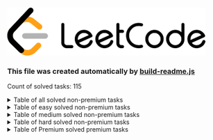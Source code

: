 ![Logo](./leetcode.png)
### This file was created automatically by [build-readme.js](./build-readme.js)
Count of solved tasks: 115

<details>
<summary>Table of all solved non-premium tasks</summary>
<p>

| LeetCode ID | Difficulty  | Name           | Solution       |
|:-----------:|:-----------:|:--------------:|:--------------:|
|3|medium|[Longest Substring Without Repeating Characters](https://leetcode.com/problems/longest-substring-without-repeating-characters/)|[Longest-Substring-Without-Repeating-Characters.js](./leetcode/Longest-Substring-Without-Repeating-Characters.js)|
|5|medium|[Longest Palindromic Substring](https://leetcode.com/problems/longest-palindromic-substring/)|[Longest-Palindromic-Substring.js](./leetcode/Longest-Palindromic-Substring.js)|
|9|easy|[Palindrome Number](https://leetcode.com/problems/palindrome-number/)|[Palindrome-Number.js](./leetcode/Palindrome-Number.js)|
|14|easy|[Longest Common Prefix](https://leetcode.com/problems/longest-common-prefix)|[Longest-Common-Prefix.js](./leetcode/Longest-Common-Prefix.js)|
|15|medium|[3Sum](https://leetcode.com/problems/3sum/)|[3Sum.js](./leetcode/3Sum.js)|
|16|medium|[ 3Sum Closest](https://leetcode.com/problems/3sum-closest/)|[3Sum-Closest.js](./leetcode/3Sum-Closest.js)|
|19|medium|[Remove Nth Node From End of List](https://leetcode.com/problems/remove-nth-node-from-end-of-list/)|[Remove-Nth-Node-From-End-of-List.js](./leetcode/Remove-Nth-Node-From-End-of-List.js)|
|20|easy|[Valid Parentheses](https://leetcode.com/problems/valid-parentheses/)|[Valid-Parentheses.js](./leetcode/Valid-Parentheses.js)|
|21|easy|[Merge Two Sorted Lists](https://leetcode.com/problems/merge-two-sorted-lists/)|[Merge-Two-Sorted-Lists.js](./leetcode/Merge-Two-Sorted-Lists.js)|
|28|medium|[Find the Index of the First Occurrence in a String](https://leetcode.com/problems/find-the-index-of-the-first-occurrence-in-a-string/)|[Find-the-Index-of-the-First-Occurrence-in-a-String.js](./leetcode/Find-the-Index-of-the-First-Occurrence-in-a-String.js)|
|53|easy|[ Maximum Subarray](https://leetcode.com/problems/maximum-subarray/)|[Maximum-Subarray.js](./leetcode/Maximum-Subarray.js)|
|54|medium|[Spiral Matrix](https://leetcode.com/problems/spiral-matrix/)|[Spiral-Matrix.js](./leetcode/Spiral-Matrix.js)|
|56|medium|[Merge Intervals](https://leetcode.com/problems/merge-intervals/)|[Merge-Intervals.js](./leetcode/Merge-Intervals.js)|
|57|medium|[Insert Interval](https://leetcode.com/problems/insert-interval/)|[Insert-Interval.js](./leetcode/Insert-Interval.js)|
|59|medium|[Spiral Matrix II](https://leetcode.com/problems/spiral-matrix-ii)|[Spiral-Matrix-II.js](./leetcode/Spiral-Matrix-II.js)|
|62|medium|[Unique Paths](https://leetcode.com/problems/unique-paths/)|[Unique-Paths.js](./leetcode/Unique-Paths.js)|
|63|medium|[Unique Paths II](https://leetcode.com/problems/unique-paths-ii/)|[Unique-Paths-II.js](./leetcode/Unique-Paths-II.js)|
|70|easy|[Climbing Stairs](https://leetcode.com/problems/climbing-stairs/)|[Climbing-Stairs.js](./leetcode/Climbing-Stairs.js)|
|83|easy|[Remove Duplicates from Sorted List](https://leetcode.com/problems/remove-duplicates-from-sorted-list/)|[Remove-Duplicates-from-Sorted-List.js](./leetcode/Remove-Duplicates-from-Sorted-List.js)|
|88|easy|[Merge Sorted Array](https://leetcode.com/problems/merge-sorted-array/)|[Merge-Sorted-Array.js](./leetcode/Merge-Sorted-Array.js)|
|94|easy|[Binary Tree Inorder Traversal](https://leetcode.com/problems/binary-tree-inorder-traversal/)|[Binary-Tree-Inorder-Traversal.js](./leetcode/Binary-Tree-Inorder-Traversal.js)|
|98|medium|[Validate Binary Search Tree](https://leetcode.com/problems/validate-binary-search-tree/)|[Validate-Binary-Search-Tree.js](./leetcode/Validate-Binary-Search-Tree.js)|
|100|easy|[Same Tree](https://leetcode.com/problems/same-tree/)|[Same-Tree.js](./leetcode/Same-Tree.js)|
|101|easy|[Symmetric Tree](https://leetcode.com/problems/symmetric-tree/)|[Symmetric-Tree.js](./leetcode/Symmetric-Tree.js)|
|102|medium|[Binary Tree Level Order Traversal](https://leetcode.com/problems/n-ary-tree-preorder-traversal/)|[Binary-Tree-Level-Order-Traversal.js](./leetcode/Binary-Tree-Level-Order-Traversal.js)|
|108|easy|[Convert Sorted Array to Binary Search Tree](https://leetcode.com/problems/convert-sorted-array-to-binary-search-tree/)|[Convert-Sorted-Array-to-Binary-Search-Tree.js](./leetcode/Convert-Sorted-Array-to-Binary-Search-Tree.js)|
|110|easy|[Balanced Binary Tree](https://leetcode.com/problems/balanced-binary-tree/)|[Balanced-Binary-Tree.js](./leetcode/Balanced-Binary-Tree.js)|
|125|easy|[Valid Palindrome](https://leetcode.com/problems/valid-palindrome/)|[Valid-Palindrome.js](./leetcode/Valid-Palindrome.js)|
|136|easy|[Single Number](https://leetcode.com/problems/single-number/)|[Single-Number.js](./leetcode/Single-Number.js)|
|141|easy|[Linked List Cycle](https://leetcode.com/problems/linked-list-cycle/)|[Linked-List-Cycle.js](./leetcode/Linked-List-Cycle.js)|
|142|medium|[Linked List Cycle II](https://leetcode.com/problems/linked-list-cycle-ii/)|[Linked-List-Cycle-II.js](./leetcode/Linked-List-Cycle-II.js)|
|143|medium|[Reorder List](https://leetcode.com/problems/reorder-list/)|[Reorder-List.js](./leetcode/Reorder-List.js)|
|144|easy|[Binary Tree Preorder Traversal](https://leetcode.com/problems/binary-tree-preorder-traversal/)|[Binary-Tree-Preorder-Traversal.js](./leetcode/Binary-Tree-Preorder-Traversal.js)|
|148|medium|[Sort List](https://leetcode.com/problems/sort-list/)|[Sort-List.js](./leetcode/Sort-List.js)|
|149|hard|[Max Points on a Line](https://leetcode.com/problems/max-points-on-a-line/)|[Max-Points-on-a-Line.js](./leetcode/Max-Points-on-a-Line.js)|
|152|medium|[Maximum Product Subarray](https://leetcode.com/problems/maximum-product-subarray/)|[Maximum-Product-Subarray.js](./leetcode/Maximum-Product-Subarray.js)|
|200|medium|[Number of Islands](https://leetcode.com/problems/number-of-islands/)|[Number-of-Islands.js](./leetcode/Number-of-Islands.js)|
|202|easy|[Happy Number](https://leetcode.com/problems/happy-number/)|[Happy-Number.js](./leetcode/Happy-Number.js)|
|203|easy|[Remove Linked List Elements](https://leetcode.com/problems/remove-linked-list-elements/)|[Remove-Linked-List-Elements.js](./leetcode/Remove-Linked-List-Elements.js)|
|204|medium|[Count Primes](https://leetcode.com/problems/count-primes/)|[Count-Primes.js](./leetcode/Count-Primes.js)|
|205|easy|[Isomorphic Strings](https://leetcode.com/problems/isomorphic-strings/)|[Isomorphic-Strings.js](./leetcode/Isomorphic-Strings.js)|
|206|easy|[Reverse Linked List](https://leetcode.com/problems/reverse-linked-list/)|[Odd-Even-Linked-List.js](./leetcode/Odd-Even-Linked-List.js)|
|206|easy|[Reverse Linked List](https://leetcode.com/problems/reverse-linked-list/)|[Reverse-Linked-List.js](./leetcode/Reverse-Linked-List.js)|
|209|medium|[Minimum Size Subarray Sum](https://leetcode.com/problems/minimum-size-subarray-sum/)|[Minimum-Size-Subarray-Sum.js](./leetcode/Minimum-Size-Subarray-Sum.js)|
|217|easy|[Contains Duplicate](https://leetcode.com/problems/contains-duplicate/)|[Contains-Duplicate.js](./leetcode/Contains-Duplicate.js)|
|226|easy|[Invert Binary Tree](https://leetcode.com/problems/invert-binary-tree/)|[Invert-Binary-Tree.js](./leetcode/Invert-Binary-Tree.js)|
|232|medium|[Implement Queue using Stacks](https://leetcode.com/problems/implement-queue-using-stacks/)|[Implement-Queue-using-Stacks.js](./leetcode/Implement-Queue-using-Stacks.js)|
|234|easy|[Palindrome Linked List](https://leetcode.com/problems/palindrome-linked-list/)|[Palindrome-Linked-List.js](./leetcode/Palindrome-Linked-List.js)|
|235|medium|[Lowest Common Ancestor of a Binary Search Tree](https://leetcode.com/problems/lowest-common-ancestor-of-a-binary-search-tree/)|[Lowest-Common-Ancestor-of-a-Binary-Search-Tree.js](./leetcode/Lowest-Common-Ancestor-of-a-Binary-Search-Tree.js)|
|242|easy|[Valid Anagram](https://leetcode.com/problems/valid-anagram/)|[Valid-Anagram.js](./leetcode/Valid-Anagram.js)|
|268|easy|[Missing Number](https://leetcode.com/problems/missing-number/)|[Gas-Station.js](./leetcode/Gas-Station.js)|
|268|easy|[Missing Number](https://leetcode.com/problems/missing-number/)|[Missing-Number.js](./leetcode/Missing-Number.js)|
|278|easy|[First Bad Point](https://leetcode.com/problems/first-bad-version/)|[First-Bad-Point.js](./leetcode/First-Bad-Point.js)|
|283|easy|[Move Zeroes](https://leetcode.com/problems/move-zeroes/)|[Move-Zeroes.js](./leetcode/Move-Zeroes.js)|
|290|easy|[Word Pattern](https://leetcode.com/problems/word-pattern/)|[Word-Pattern.js](./leetcode/Word-Pattern.js)|
|299|medium|[Bulls and Cows](https://leetcode.com/problems/bulls-and-cows/)|[Bulls-and-Cows.js](./leetcode/Bulls-and-Cows.js)|
|344|easy|[Reverse String](https://leetcode.com/problems/reverse-string/)|[Reverse-String.js](./leetcode/Reverse-String.js)|
|349|easy|[Intersection of Two Arrays](https://leetcode.com/problems/intersection-of-two-arrays/)|[Intersection-of-Two-Arrays.js](./leetcode/Intersection-of-Two-Arrays.js)|
|350|easy|[Intersection of Two Arrays II](https://leetcode.com/problems/intersection-of-two-arrays-ii/)|[Intersection-of-Two-Arrays-II.js](./leetcode/Intersection-of-Two-Arrays-II.js)|
|387|easy|[First Unique Character in a String](https://leetcode.com/problems/first-unique-character-in-a-string/)|[First-Unique-Character-in-a-String.js](./leetcode/First-Unique-Character-in-a-String.js)|
|392|easy|[Is Subsequence](https://leetcode.com/problems/is-subsequence/)|[Is-Subsequence.js](./leetcode/Is-Subsequence.js)|
|394|medium|[Decode String](https://leetcode.com/problems/decode-string/)|[Decode-String.js](./leetcode/Decode-String.js)|
|395|medium|[Longest Substring with At Least K Repeating Characters](https://leetcode.com/problems/longest-substring-with-at-least-k-repeating-characters)|[Longest-Substring-with-At-Least-K-Repeating-Characters.js](./leetcode/Longest-Substring-with-At-Least-K-Repeating-Characters.js)|
|409|easy|[Longest Palindrome](https://leetcode.com/problems/longest-palindrome/)|[Longest-Palindrome.js](./leetcode/Longest-Palindrome.js)|
|424|medium|[Longest Repeating Character Replacement](https://leetcode.com/problems/longest-repeating-character-replacement/)|[Longest-Repeating-Character-Replacement.js](./leetcode/Longest-Repeating-Character-Replacement.js)|
|435|medium|[Non-overlapping Intervals](https://leetcode.com/problems/non-overlapping-intervals/)|[Non-overlapping-Intervals.js](./leetcode/Non-overlapping-Intervals.js)|
|438|medium|[Find All Anagrams in a String](https://leetcode.com/problems/find-all-anagrams-in-a-string/)|[Find-all-anagrams-in-a-string.js](./leetcode/Find-all-anagrams-in-a-string.js)|
|443|medium|[String Compression](https://leetcode.com/problems/string-compression/)|[String-Compression.js](./leetcode/String-Compression.js)|
|448|easy|[Find All Numbers Disappeared in an Array](https://leetcode.com/problems/find-all-numbers-disappeared-in-an-array/)|[Find-All-Numbers-Disappeared-in-an-Array.js](./leetcode/Find-All-Numbers-Disappeared-in-an-Array.js)|
|452|medium|[Minimum Number of Arrows to Burst Balloons](https://leetcode.com/problems/minimum-number-of-arrows-to-burst-balloons/)|[Minimum-Number-of-Arrows-to-Burst-Balloons.js](./leetcode/Minimum-Number-of-Arrows-to-Burst-Balloons.js)|
|485|easy|[Max Consecutive Ones](https://leetcode.com/problems/max-consecutive-ones/)|[Max-Consecutive-Ones.js](./leetcode/Max-Consecutive-Ones.js)|
|509|easy|[Fibonacci Number](https://leetcode.com/problems/fibonacci-number/)|[Fibonacci-Number.js](./leetcode/Fibonacci-Number.js)|
|520|easy|[Detect Capital](https://leetcode.com/problems/detect-capital/)|[Detect-Capital.js](./leetcode/Detect-Capital.js)|
|541|easy|[Reverse String II](https://leetcode.com/problems/reverse-string-ii/)|[Reverse-String-II.js](./leetcode/Reverse-String-II.js)|
|543|easy|[Diameter of Binary Tree](https://leetcode.com/problems/diameter-of-binary-tree/)|[Diameter-of-Binary-Tree.js](./leetcode/Diameter-of-Binary-Tree.js)|
|557|easy|[Reverse Words in a String III](https://leetcode.com/problems/reverse-words-in-a-string-iii/)|[Reverse-Words-in-a-String-III.js](./leetcode/Reverse-Words-in-a-String-III.js)|
|560|medium|[Subarray Sum Equals K](https://leetcode.com/problems/subarray-sum-equals-k/)|[Subarray-Sum-Equals-K.js](./leetcode/Subarray-Sum-Equals-K.js)|
|589|easy|[N-ary Tree Preorder Traversal](https://leetcode.com/problems/n-ary-tree-preorder-traversal/)|[N-ary-Tree-Preorder-Traversal.js](./leetcode/N-ary-Tree-Preorder-Traversal.js)|
|590|easy|[N-ary Tree Postorder Traversal](https://leetcode.com/problems/n-ary-tree-preorder-traversal/)|[N-ary-Tree-Postorder-Traversal.js](./leetcode/N-ary-Tree-Postorder-Traversal.js)|
|628|easy|[Maximum Product of Three Numbers](https://leetcode.com/problems/maximum-product-of-three-numbers/)|[Maximum-Product-of-Three-Numbers.js](./leetcode/Maximum-Product-of-Three-Numbers.js)|
|692|medium|[Top K Frequent Words](https://leetcode.com/problems/top-k-frequent-words/)|[Top-K-Frequent-Words.js](./leetcode/Top-K-Frequent-Words.js)|
|697|easy|[Degree of an Array](https://leetcode.com/problems/degree-of-an-array/)|[Degree-of-an-Array.js](./leetcode/Degree-of-an-Array.js)|
|704|easy|[Binary Search](https://leetcode.com/problems/binary-search/)|[Binary-Search.js](./leetcode/Binary-Search.js)|
|713|medium|[Subarray Product Less Than K](https://leetcode.com/problems/subarray-product-less-than-k/)|[Subarray-Product-Less-Than-K.js](./leetcode/Subarray-Product-Less-Than-K.js)|
|724|easy|[Find Pivot Index](https://leetcode.com/problems/find-pivot-index/)|[Find-Pivot-Index.js](./leetcode/Find-Pivot-Index.js)|
|733|easy|[Backspace String Compare](https://leetcode.com/problems/flood-fill/)|[Flood-fill.js](./leetcode/Flood-fill.js)|
|746|easy|[Min Cost Climbing Stairs](https://leetcode.com/problems/min-cost-climbing-stairs/)|[Min-Cost-Climbing-Stairs.js](./leetcode/Min-Cost-Climbing-Stairs.js)|
|763|medium|[Partition Labels](https://leetcode.com/problems/partition-labels/)|[Partition-Labels.js](./leetcode/Partition-Labels.js)|
|844|easy|[Backspace String Compare](https://leetcode.com/problems/backspace-string-compare/)|[Backspace-String-Compare.js](./leetcode/Backspace-String-Compare.js)|
|852|easy|[Peak Index in a Mountain Array](https://leetcode.com/problems/peak-index-in-a-mountain-array/)|[Peak-Index-in-a-Mountain-Array.js](./leetcode/Peak-Index-in-a-Mountain-Array.js)|
|876|easy|[Middle of the Linked List](https://leetcode.com/problems/middle-of-the-linked-list/)|[Middle-of-the-Linked-List.js](./leetcode/Middle-of-the-Linked-List.js)|
|920|easy|[Meeting Rooms](https://leetcode.com/problems/meeting-rooms/)|[Metting-rooms.js](./leetcode/Metting-rooms.js)|
|944|easy|[Delete Columns to Make Sorted](https://leetcode.com/problems/delete-columns-to-make-sorted/)|[Delete-Columns-to-Make-Sorted.js](./leetcode/Delete-Columns-to-Make-Sorted.js)|
|977|easy|[Squares of a Sorted Array](https://leetcode.com/problems/squares-of-a-sorted-array/)|[Squares-of-a-Sorted-Array.js](./leetcode/Squares-of-a-Sorted-Array.js)|
|1004|medium|[Max Consecutive Ones III](https://leetcode.com/problems/max-consecutive-ones-iii/)|[Max-Consecutive-Ones-III.js](./leetcode/Max-Consecutive-Ones-III.js)|
|1040|medium|[Moving Stones Until Consecutive II](https://leetcode.com/problems/moving-stones-until-consecutive-ii/)|[Moving-Stones-Until-Consecutive-II.js](./leetcode/Moving-Stones-Until-Consecutive-II.js)|
|1046|easy|[Last Stone Weight](https://leetcode.com/problems/last-stone-weight/)|[Last-Stone-Weight.js](./leetcode/Last-Stone-Weight.js)|
|1052|medium|[Grumpy Bookstore Owner](https://leetcode.com/problems/grumpy-bookstore-owner/)|[Grumpy-Bookstore-Owner.js](./leetcode/Grumpy-Bookstore-Owner.js)|
|1456|medium|[Maximum Number of Vowels in a Substring of Given Length](https://leetcode.com/problems/maximum-number-of-vowels-in-a-substring-of-given-length/)|[Maximum-Number-of-Vowels-in-a-Substring-of-Given-Length.js](./leetcode/Maximum-Number-of-Vowels-in-a-Substring-of-Given-Length.js)|
|1480|easy|[Running Sum of 1d Array](https://leetcode.com/problems/running-sum-of-1d-array/)|[Running-Sum-of-1d-Array.js](./leetcode/Running-Sum-of-1d-Array.js)|
|1658|medium|[Minimum Operations to Reduce X to Zero](https://leetcode.com/problems/minimum-operations-to-reduce-x-to-zero/)|[Minimum-Operations-to-Reduce-X-to-Zero.js](./leetcode/Minimum-Operations-to-Reduce-X-to-Zero.js)|
|1706|medium|[Where Will the Ball Fall](https://leetcode.com/problems/where-will-the-ball-fall/)|[Where-Will-the-Ball-Fall.js](./leetcode/Where-Will-the-Ball-Fall.js)|
|1833|medium|[Maximum Ice Cream Bars](https://leetcode.com/problems/maximum-ice-cream-bars/)|[Maximum-Ice-Cream-Bars.js](./leetcode/Maximum-Ice-Cream-Bars.js)|
|1920|easy|[Build Array from Permutation](https://leetcode.com/problems/build-array-from-permutation/)|[Build-Array-from-Permutation.js](./leetcode/Build-Array-from-Permutation.js)|
|1929|easy|[Concatenation of Array](https://leetcode.com/problems/concatenation-of-array/)|[Concatenation-of-Array.js](./leetcode/Concatenation-of-Array.js)|
|1991|easy|[Find the Middle Index in Array](https://leetcode.com/problems/find-the-middle-index-in-array/)|[Find-the-Middle-Index-in-Array.js](./leetcode/Find-the-Middle-Index-in-Array.js)|
|2011|easy|[Final Value of Variable After Performing Operations](https://leetcode.com/problems/final-value-of-variable-after-performing-operations/)|[Final-Value-of-Variable-After-Performing-Operations.js](./leetcode/Final-Value-of-Variable-After-Performing-Operations.js)|
|2131|medium|[Longest Palindrome by Concatenating Two Letter Words](https://leetcode.com/problems/longest-palindrome-by-concatenating-two-letter-words/)|[Longest-Palindrome-by-Concatenating-Two-Letter-Words.js](./leetcode/Longest-Palindrome-by-Concatenating-Two-Letter-Words.js)|
|2244|medium|[Minimum Rounds to Complete All Tasks](https://leetcode.com/problems/minimum-rounds-to-complete-all-tasks/)|[Minimum-Rounds-to-Complete-All-Tasks.js](./leetcode/Minimum-Rounds-to-Complete-All-Tasks.js)|
|2270|medium|[Number of Ways to Split Array](https://leetcode.com/problems/number-of-ways-to-split-array/)|[Number-of-Ways-to-Split-Array.js](./leetcode/Number-of-Ways-to-Split-Array.js)|

</p>
</details>
<details>
<summary>Table of easy solved non-premium tasks</summary>
<p>

| LeetCode ID | Difficulty  | Name           | Solution       |
|:-----------:|:-----------:|:--------------:|:--------------:|
|9|easy|[Palindrome Number](https://leetcode.com/problems/palindrome-number/)|[Palindrome-Number.js](./leetcode/Palindrome-Number.js)|
|14|easy|[Longest Common Prefix](https://leetcode.com/problems/longest-common-prefix)|[Longest-Common-Prefix.js](./leetcode/Longest-Common-Prefix.js)|
|20|easy|[Valid Parentheses](https://leetcode.com/problems/valid-parentheses/)|[Valid-Parentheses.js](./leetcode/Valid-Parentheses.js)|
|21|easy|[Merge Two Sorted Lists](https://leetcode.com/problems/merge-two-sorted-lists/)|[Merge-Two-Sorted-Lists.js](./leetcode/Merge-Two-Sorted-Lists.js)|
|53|easy|[ Maximum Subarray](https://leetcode.com/problems/maximum-subarray/)|[Maximum-Subarray.js](./leetcode/Maximum-Subarray.js)|
|70|easy|[Climbing Stairs](https://leetcode.com/problems/climbing-stairs/)|[Climbing-Stairs.js](./leetcode/Climbing-Stairs.js)|
|83|easy|[Remove Duplicates from Sorted List](https://leetcode.com/problems/remove-duplicates-from-sorted-list/)|[Remove-Duplicates-from-Sorted-List.js](./leetcode/Remove-Duplicates-from-Sorted-List.js)|
|88|easy|[Merge Sorted Array](https://leetcode.com/problems/merge-sorted-array/)|[Merge-Sorted-Array.js](./leetcode/Merge-Sorted-Array.js)|
|94|easy|[Binary Tree Inorder Traversal](https://leetcode.com/problems/binary-tree-inorder-traversal/)|[Binary-Tree-Inorder-Traversal.js](./leetcode/Binary-Tree-Inorder-Traversal.js)|
|100|easy|[Same Tree](https://leetcode.com/problems/same-tree/)|[Same-Tree.js](./leetcode/Same-Tree.js)|
|101|easy|[Symmetric Tree](https://leetcode.com/problems/symmetric-tree/)|[Symmetric-Tree.js](./leetcode/Symmetric-Tree.js)|
|108|easy|[Convert Sorted Array to Binary Search Tree](https://leetcode.com/problems/convert-sorted-array-to-binary-search-tree/)|[Convert-Sorted-Array-to-Binary-Search-Tree.js](./leetcode/Convert-Sorted-Array-to-Binary-Search-Tree.js)|
|110|easy|[Balanced Binary Tree](https://leetcode.com/problems/balanced-binary-tree/)|[Balanced-Binary-Tree.js](./leetcode/Balanced-Binary-Tree.js)|
|125|easy|[Valid Palindrome](https://leetcode.com/problems/valid-palindrome/)|[Valid-Palindrome.js](./leetcode/Valid-Palindrome.js)|
|136|easy|[Single Number](https://leetcode.com/problems/single-number/)|[Single-Number.js](./leetcode/Single-Number.js)|
|141|easy|[Linked List Cycle](https://leetcode.com/problems/linked-list-cycle/)|[Linked-List-Cycle.js](./leetcode/Linked-List-Cycle.js)|
|144|easy|[Binary Tree Preorder Traversal](https://leetcode.com/problems/binary-tree-preorder-traversal/)|[Binary-Tree-Preorder-Traversal.js](./leetcode/Binary-Tree-Preorder-Traversal.js)|
|202|easy|[Happy Number](https://leetcode.com/problems/happy-number/)|[Happy-Number.js](./leetcode/Happy-Number.js)|
|203|easy|[Remove Linked List Elements](https://leetcode.com/problems/remove-linked-list-elements/)|[Remove-Linked-List-Elements.js](./leetcode/Remove-Linked-List-Elements.js)|
|205|easy|[Isomorphic Strings](https://leetcode.com/problems/isomorphic-strings/)|[Isomorphic-Strings.js](./leetcode/Isomorphic-Strings.js)|
|206|easy|[Reverse Linked List](https://leetcode.com/problems/reverse-linked-list/)|[Odd-Even-Linked-List.js](./leetcode/Odd-Even-Linked-List.js)|
|206|easy|[Reverse Linked List](https://leetcode.com/problems/reverse-linked-list/)|[Reverse-Linked-List.js](./leetcode/Reverse-Linked-List.js)|
|217|easy|[Contains Duplicate](https://leetcode.com/problems/contains-duplicate/)|[Contains-Duplicate.js](./leetcode/Contains-Duplicate.js)|
|226|easy|[Invert Binary Tree](https://leetcode.com/problems/invert-binary-tree/)|[Invert-Binary-Tree.js](./leetcode/Invert-Binary-Tree.js)|
|234|easy|[Palindrome Linked List](https://leetcode.com/problems/palindrome-linked-list/)|[Palindrome-Linked-List.js](./leetcode/Palindrome-Linked-List.js)|
|242|easy|[Valid Anagram](https://leetcode.com/problems/valid-anagram/)|[Valid-Anagram.js](./leetcode/Valid-Anagram.js)|
|268|easy|[Missing Number](https://leetcode.com/problems/missing-number/)|[Gas-Station.js](./leetcode/Gas-Station.js)|
|268|easy|[Missing Number](https://leetcode.com/problems/missing-number/)|[Missing-Number.js](./leetcode/Missing-Number.js)|
|278|easy|[First Bad Point](https://leetcode.com/problems/first-bad-version/)|[First-Bad-Point.js](./leetcode/First-Bad-Point.js)|
|283|easy|[Move Zeroes](https://leetcode.com/problems/move-zeroes/)|[Move-Zeroes.js](./leetcode/Move-Zeroes.js)|
|290|easy|[Word Pattern](https://leetcode.com/problems/word-pattern/)|[Word-Pattern.js](./leetcode/Word-Pattern.js)|
|344|easy|[Reverse String](https://leetcode.com/problems/reverse-string/)|[Reverse-String.js](./leetcode/Reverse-String.js)|
|349|easy|[Intersection of Two Arrays](https://leetcode.com/problems/intersection-of-two-arrays/)|[Intersection-of-Two-Arrays.js](./leetcode/Intersection-of-Two-Arrays.js)|
|350|easy|[Intersection of Two Arrays II](https://leetcode.com/problems/intersection-of-two-arrays-ii/)|[Intersection-of-Two-Arrays-II.js](./leetcode/Intersection-of-Two-Arrays-II.js)|
|387|easy|[First Unique Character in a String](https://leetcode.com/problems/first-unique-character-in-a-string/)|[First-Unique-Character-in-a-String.js](./leetcode/First-Unique-Character-in-a-String.js)|
|392|easy|[Is Subsequence](https://leetcode.com/problems/is-subsequence/)|[Is-Subsequence.js](./leetcode/Is-Subsequence.js)|
|409|easy|[Longest Palindrome](https://leetcode.com/problems/longest-palindrome/)|[Longest-Palindrome.js](./leetcode/Longest-Palindrome.js)|
|448|easy|[Find All Numbers Disappeared in an Array](https://leetcode.com/problems/find-all-numbers-disappeared-in-an-array/)|[Find-All-Numbers-Disappeared-in-an-Array.js](./leetcode/Find-All-Numbers-Disappeared-in-an-Array.js)|
|485|easy|[Max Consecutive Ones](https://leetcode.com/problems/max-consecutive-ones/)|[Max-Consecutive-Ones.js](./leetcode/Max-Consecutive-Ones.js)|
|509|easy|[Fibonacci Number](https://leetcode.com/problems/fibonacci-number/)|[Fibonacci-Number.js](./leetcode/Fibonacci-Number.js)|
|520|easy|[Detect Capital](https://leetcode.com/problems/detect-capital/)|[Detect-Capital.js](./leetcode/Detect-Capital.js)|
|541|easy|[Reverse String II](https://leetcode.com/problems/reverse-string-ii/)|[Reverse-String-II.js](./leetcode/Reverse-String-II.js)|
|543|easy|[Diameter of Binary Tree](https://leetcode.com/problems/diameter-of-binary-tree/)|[Diameter-of-Binary-Tree.js](./leetcode/Diameter-of-Binary-Tree.js)|
|557|easy|[Reverse Words in a String III](https://leetcode.com/problems/reverse-words-in-a-string-iii/)|[Reverse-Words-in-a-String-III.js](./leetcode/Reverse-Words-in-a-String-III.js)|
|589|easy|[N-ary Tree Preorder Traversal](https://leetcode.com/problems/n-ary-tree-preorder-traversal/)|[N-ary-Tree-Preorder-Traversal.js](./leetcode/N-ary-Tree-Preorder-Traversal.js)|
|590|easy|[N-ary Tree Postorder Traversal](https://leetcode.com/problems/n-ary-tree-preorder-traversal/)|[N-ary-Tree-Postorder-Traversal.js](./leetcode/N-ary-Tree-Postorder-Traversal.js)|
|628|easy|[Maximum Product of Three Numbers](https://leetcode.com/problems/maximum-product-of-three-numbers/)|[Maximum-Product-of-Three-Numbers.js](./leetcode/Maximum-Product-of-Three-Numbers.js)|
|697|easy|[Degree of an Array](https://leetcode.com/problems/degree-of-an-array/)|[Degree-of-an-Array.js](./leetcode/Degree-of-an-Array.js)|
|704|easy|[Binary Search](https://leetcode.com/problems/binary-search/)|[Binary-Search.js](./leetcode/Binary-Search.js)|
|724|easy|[Find Pivot Index](https://leetcode.com/problems/find-pivot-index/)|[Find-Pivot-Index.js](./leetcode/Find-Pivot-Index.js)|
|733|easy|[Backspace String Compare](https://leetcode.com/problems/flood-fill/)|[Flood-fill.js](./leetcode/Flood-fill.js)|
|746|easy|[Min Cost Climbing Stairs](https://leetcode.com/problems/min-cost-climbing-stairs/)|[Min-Cost-Climbing-Stairs.js](./leetcode/Min-Cost-Climbing-Stairs.js)|
|844|easy|[Backspace String Compare](https://leetcode.com/problems/backspace-string-compare/)|[Backspace-String-Compare.js](./leetcode/Backspace-String-Compare.js)|
|852|easy|[Peak Index in a Mountain Array](https://leetcode.com/problems/peak-index-in-a-mountain-array/)|[Peak-Index-in-a-Mountain-Array.js](./leetcode/Peak-Index-in-a-Mountain-Array.js)|
|876|easy|[Middle of the Linked List](https://leetcode.com/problems/middle-of-the-linked-list/)|[Middle-of-the-Linked-List.js](./leetcode/Middle-of-the-Linked-List.js)|
|920|easy|[Meeting Rooms](https://leetcode.com/problems/meeting-rooms/)|[Metting-rooms.js](./leetcode/Metting-rooms.js)|
|944|easy|[Delete Columns to Make Sorted](https://leetcode.com/problems/delete-columns-to-make-sorted/)|[Delete-Columns-to-Make-Sorted.js](./leetcode/Delete-Columns-to-Make-Sorted.js)|
|977|easy|[Squares of a Sorted Array](https://leetcode.com/problems/squares-of-a-sorted-array/)|[Squares-of-a-Sorted-Array.js](./leetcode/Squares-of-a-Sorted-Array.js)|
|1046|easy|[Last Stone Weight](https://leetcode.com/problems/last-stone-weight/)|[Last-Stone-Weight.js](./leetcode/Last-Stone-Weight.js)|
|1480|easy|[Running Sum of 1d Array](https://leetcode.com/problems/running-sum-of-1d-array/)|[Running-Sum-of-1d-Array.js](./leetcode/Running-Sum-of-1d-Array.js)|
|1920|easy|[Build Array from Permutation](https://leetcode.com/problems/build-array-from-permutation/)|[Build-Array-from-Permutation.js](./leetcode/Build-Array-from-Permutation.js)|
|1929|easy|[Concatenation of Array](https://leetcode.com/problems/concatenation-of-array/)|[Concatenation-of-Array.js](./leetcode/Concatenation-of-Array.js)|
|1991|easy|[Find the Middle Index in Array](https://leetcode.com/problems/find-the-middle-index-in-array/)|[Find-the-Middle-Index-in-Array.js](./leetcode/Find-the-Middle-Index-in-Array.js)|
|2011|easy|[Final Value of Variable After Performing Operations](https://leetcode.com/problems/final-value-of-variable-after-performing-operations/)|[Final-Value-of-Variable-After-Performing-Operations.js](./leetcode/Final-Value-of-Variable-After-Performing-Operations.js)|

</p>
</details>
<details>
<summary>Table of medium solved non-premium tasks</summary>
<p>

| LeetCode ID | Difficulty  | Name           | Solution       |
|:-----------:|:-----------:|:--------------:|:--------------:|
|3|medium|[Longest Substring Without Repeating Characters](https://leetcode.com/problems/longest-substring-without-repeating-characters/)|[Longest-Substring-Without-Repeating-Characters.js](./leetcode/Longest-Substring-Without-Repeating-Characters.js)|
|5|medium|[Longest Palindromic Substring](https://leetcode.com/problems/longest-palindromic-substring/)|[Longest-Palindromic-Substring.js](./leetcode/Longest-Palindromic-Substring.js)|
|15|medium|[3Sum](https://leetcode.com/problems/3sum/)|[3Sum.js](./leetcode/3Sum.js)|
|16|medium|[ 3Sum Closest](https://leetcode.com/problems/3sum-closest/)|[3Sum-Closest.js](./leetcode/3Sum-Closest.js)|
|19|medium|[Remove Nth Node From End of List](https://leetcode.com/problems/remove-nth-node-from-end-of-list/)|[Remove-Nth-Node-From-End-of-List.js](./leetcode/Remove-Nth-Node-From-End-of-List.js)|
|28|medium|[Find the Index of the First Occurrence in a String](https://leetcode.com/problems/find-the-index-of-the-first-occurrence-in-a-string/)|[Find-the-Index-of-the-First-Occurrence-in-a-String.js](./leetcode/Find-the-Index-of-the-First-Occurrence-in-a-String.js)|
|54|medium|[Spiral Matrix](https://leetcode.com/problems/spiral-matrix/)|[Spiral-Matrix.js](./leetcode/Spiral-Matrix.js)|
|56|medium|[Merge Intervals](https://leetcode.com/problems/merge-intervals/)|[Merge-Intervals.js](./leetcode/Merge-Intervals.js)|
|57|medium|[Insert Interval](https://leetcode.com/problems/insert-interval/)|[Insert-Interval.js](./leetcode/Insert-Interval.js)|
|59|medium|[Spiral Matrix II](https://leetcode.com/problems/spiral-matrix-ii)|[Spiral-Matrix-II.js](./leetcode/Spiral-Matrix-II.js)|
|62|medium|[Unique Paths](https://leetcode.com/problems/unique-paths/)|[Unique-Paths.js](./leetcode/Unique-Paths.js)|
|63|medium|[Unique Paths II](https://leetcode.com/problems/unique-paths-ii/)|[Unique-Paths-II.js](./leetcode/Unique-Paths-II.js)|
|98|medium|[Validate Binary Search Tree](https://leetcode.com/problems/validate-binary-search-tree/)|[Validate-Binary-Search-Tree.js](./leetcode/Validate-Binary-Search-Tree.js)|
|102|medium|[Binary Tree Level Order Traversal](https://leetcode.com/problems/n-ary-tree-preorder-traversal/)|[Binary-Tree-Level-Order-Traversal.js](./leetcode/Binary-Tree-Level-Order-Traversal.js)|
|142|medium|[Linked List Cycle II](https://leetcode.com/problems/linked-list-cycle-ii/)|[Linked-List-Cycle-II.js](./leetcode/Linked-List-Cycle-II.js)|
|143|medium|[Reorder List](https://leetcode.com/problems/reorder-list/)|[Reorder-List.js](./leetcode/Reorder-List.js)|
|148|medium|[Sort List](https://leetcode.com/problems/sort-list/)|[Sort-List.js](./leetcode/Sort-List.js)|
|152|medium|[Maximum Product Subarray](https://leetcode.com/problems/maximum-product-subarray/)|[Maximum-Product-Subarray.js](./leetcode/Maximum-Product-Subarray.js)|
|200|medium|[Number of Islands](https://leetcode.com/problems/number-of-islands/)|[Number-of-Islands.js](./leetcode/Number-of-Islands.js)|
|204|medium|[Count Primes](https://leetcode.com/problems/count-primes/)|[Count-Primes.js](./leetcode/Count-Primes.js)|
|209|medium|[Minimum Size Subarray Sum](https://leetcode.com/problems/minimum-size-subarray-sum/)|[Minimum-Size-Subarray-Sum.js](./leetcode/Minimum-Size-Subarray-Sum.js)|
|232|medium|[Implement Queue using Stacks](https://leetcode.com/problems/implement-queue-using-stacks/)|[Implement-Queue-using-Stacks.js](./leetcode/Implement-Queue-using-Stacks.js)|
|235|medium|[Lowest Common Ancestor of a Binary Search Tree](https://leetcode.com/problems/lowest-common-ancestor-of-a-binary-search-tree/)|[Lowest-Common-Ancestor-of-a-Binary-Search-Tree.js](./leetcode/Lowest-Common-Ancestor-of-a-Binary-Search-Tree.js)|
|299|medium|[Bulls and Cows](https://leetcode.com/problems/bulls-and-cows/)|[Bulls-and-Cows.js](./leetcode/Bulls-and-Cows.js)|
|394|medium|[Decode String](https://leetcode.com/problems/decode-string/)|[Decode-String.js](./leetcode/Decode-String.js)|
|395|medium|[Longest Substring with At Least K Repeating Characters](https://leetcode.com/problems/longest-substring-with-at-least-k-repeating-characters)|[Longest-Substring-with-At-Least-K-Repeating-Characters.js](./leetcode/Longest-Substring-with-At-Least-K-Repeating-Characters.js)|
|424|medium|[Longest Repeating Character Replacement](https://leetcode.com/problems/longest-repeating-character-replacement/)|[Longest-Repeating-Character-Replacement.js](./leetcode/Longest-Repeating-Character-Replacement.js)|
|435|medium|[Non-overlapping Intervals](https://leetcode.com/problems/non-overlapping-intervals/)|[Non-overlapping-Intervals.js](./leetcode/Non-overlapping-Intervals.js)|
|438|medium|[Find All Anagrams in a String](https://leetcode.com/problems/find-all-anagrams-in-a-string/)|[Find-all-anagrams-in-a-string.js](./leetcode/Find-all-anagrams-in-a-string.js)|
|443|medium|[String Compression](https://leetcode.com/problems/string-compression/)|[String-Compression.js](./leetcode/String-Compression.js)|
|452|medium|[Minimum Number of Arrows to Burst Balloons](https://leetcode.com/problems/minimum-number-of-arrows-to-burst-balloons/)|[Minimum-Number-of-Arrows-to-Burst-Balloons.js](./leetcode/Minimum-Number-of-Arrows-to-Burst-Balloons.js)|
|560|medium|[Subarray Sum Equals K](https://leetcode.com/problems/subarray-sum-equals-k/)|[Subarray-Sum-Equals-K.js](./leetcode/Subarray-Sum-Equals-K.js)|
|692|medium|[Top K Frequent Words](https://leetcode.com/problems/top-k-frequent-words/)|[Top-K-Frequent-Words.js](./leetcode/Top-K-Frequent-Words.js)|
|713|medium|[Subarray Product Less Than K](https://leetcode.com/problems/subarray-product-less-than-k/)|[Subarray-Product-Less-Than-K.js](./leetcode/Subarray-Product-Less-Than-K.js)|
|763|medium|[Partition Labels](https://leetcode.com/problems/partition-labels/)|[Partition-Labels.js](./leetcode/Partition-Labels.js)|
|1004|medium|[Max Consecutive Ones III](https://leetcode.com/problems/max-consecutive-ones-iii/)|[Max-Consecutive-Ones-III.js](./leetcode/Max-Consecutive-Ones-III.js)|
|1040|medium|[Moving Stones Until Consecutive II](https://leetcode.com/problems/moving-stones-until-consecutive-ii/)|[Moving-Stones-Until-Consecutive-II.js](./leetcode/Moving-Stones-Until-Consecutive-II.js)|
|1052|medium|[Grumpy Bookstore Owner](https://leetcode.com/problems/grumpy-bookstore-owner/)|[Grumpy-Bookstore-Owner.js](./leetcode/Grumpy-Bookstore-Owner.js)|
|1456|medium|[Maximum Number of Vowels in a Substring of Given Length](https://leetcode.com/problems/maximum-number-of-vowels-in-a-substring-of-given-length/)|[Maximum-Number-of-Vowels-in-a-Substring-of-Given-Length.js](./leetcode/Maximum-Number-of-Vowels-in-a-Substring-of-Given-Length.js)|
|1658|medium|[Minimum Operations to Reduce X to Zero](https://leetcode.com/problems/minimum-operations-to-reduce-x-to-zero/)|[Minimum-Operations-to-Reduce-X-to-Zero.js](./leetcode/Minimum-Operations-to-Reduce-X-to-Zero.js)|
|1706|medium|[Where Will the Ball Fall](https://leetcode.com/problems/where-will-the-ball-fall/)|[Where-Will-the-Ball-Fall.js](./leetcode/Where-Will-the-Ball-Fall.js)|
|1833|medium|[Maximum Ice Cream Bars](https://leetcode.com/problems/maximum-ice-cream-bars/)|[Maximum-Ice-Cream-Bars.js](./leetcode/Maximum-Ice-Cream-Bars.js)|
|2131|medium|[Longest Palindrome by Concatenating Two Letter Words](https://leetcode.com/problems/longest-palindrome-by-concatenating-two-letter-words/)|[Longest-Palindrome-by-Concatenating-Two-Letter-Words.js](./leetcode/Longest-Palindrome-by-Concatenating-Two-Letter-Words.js)|
|2244|medium|[Minimum Rounds to Complete All Tasks](https://leetcode.com/problems/minimum-rounds-to-complete-all-tasks/)|[Minimum-Rounds-to-Complete-All-Tasks.js](./leetcode/Minimum-Rounds-to-Complete-All-Tasks.js)|
|2270|medium|[Number of Ways to Split Array](https://leetcode.com/problems/number-of-ways-to-split-array/)|[Number-of-Ways-to-Split-Array.js](./leetcode/Number-of-Ways-to-Split-Array.js)|

</p>
</details>
<details>
<summary>Table of hard solved non-premium tasks</summary>
<p>

| LeetCode ID | Difficulty  | Name           | Solution       |
|:-----------:|:-----------:|:--------------:|:--------------:|
|149|hard|[Max Points on a Line](https://leetcode.com/problems/max-points-on-a-line/)|[Max-Points-on-a-Line.js](./leetcode/Max-Points-on-a-Line.js)|

</p>
</details>
<details>
<summary>Table of Premium solved premium tasks</summary>
<p>

| LeetCode ID | Difficulty  | Name           | Solution       |
|:-----------:|:-----------:|:--------------:|:--------------:|
|386|medium|[Longest Substring with At Most K Distinct Characters](https://leetcode.com/problems/longest-substring-with-at-most-k-distinct-characters/)|[Longest-Substring-with-At-Most-K-Distinct-Characters.js](./leetcode/Longest-Substring-with-At-Most-K-Distinct-Characters.js)|
|918|medium|[3Sum Smaller](https://leetcode.com/problems/3sum-smaller/)|[3Sum-Smaller.js](./leetcode/3Sum-Smaller.js)|
|928|medium|[Longest Substring with At Most Two Distinct Characters](https://leetcode.com/problems/longest-substring-with-at-most-two-distinct-characters/)|[Longest-Substring-with-At-Most-Two-Distinct-Characters.js](./leetcode/Longest-Substring-with-At-Most-Two-Distinct-Characters.js)|
|1016|medium|[Minimum Swaps To Make Sequences Increasing](https://leetcode.com/problems/minimum-swaps-to-group-all-1s-together/)|[Minimum-Swaps-required-to-group-all-1s-together.js](./leetcode/Minimum-Swaps-required-to-group-all-1s-together.js)|
|1100|medium|[Find K Length Substrings With No Repeated Characters](https://leetcode.com/problems/find-k-length-substrings-with-no-repeated-characters/)|[Find-K-Length-Substrings-With-No-Repeated-Characters.js](./leetcode/Find-K-Length-Substrings-With-No-Repeated-Characters.js)|
</p>

</details>
